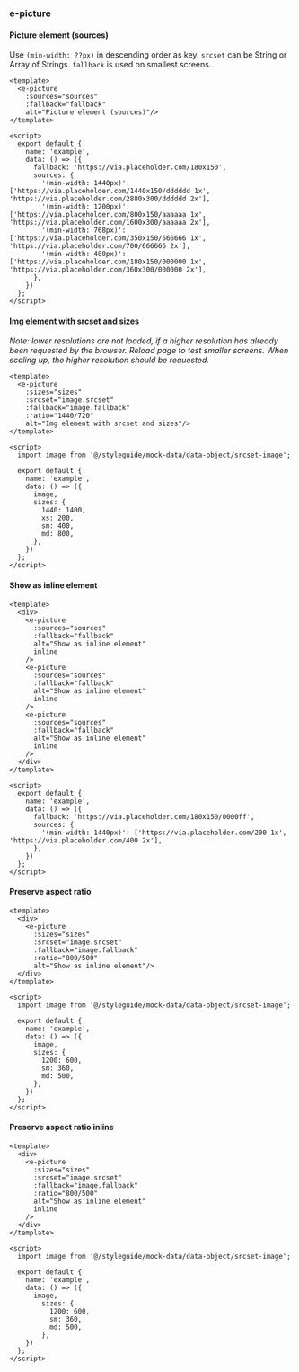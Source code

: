 ### e-picture

#### Picture element (sources)

Use `(min-width: ??px)` in descending order as key. `srcset` can be String or Array of Strings. `fallback` is used on smallest screens.

```vue
<template>
  <e-picture
    :sources="sources"
    :fallback="fallback"
    alt="Picture element (sources)"/>
</template>

<script>
  export default {
    name: 'example',
    data: () => ({
      fallback: 'https://via.placeholder.com/180x150',
      sources: {
        '(min-width: 1440px)': ['https://via.placeholder.com/1440x150/dddddd 1x', 'https://via.placeholder.com/2880x300/dddddd 2x'],
        '(min-width: 1200px)': ['https://via.placeholder.com/800x150/aaaaaa 1x', 'https://via.placeholder.com/1600x300/aaaaaa 2x'],
        '(min-width: 768px)': ['https://via.placeholder.com/350x150/666666 1x', 'https://via.placeholder.com/700/666666 2x'],
        '(min-width: 480px)': ['https://via.placeholder.com/180x150/000000 1x', 'https://via.placeholder.com/360x300/000000 2x'],
      },
    })
  };
</script>
```

#### Img element with srcset and sizes

*Note: lower resolutions are not loaded, if a higher resolution has already been requested by the browser. Reload page to test smaller screens. When scaling up, the higher resolution should be requested.*

```vue
<template>
  <e-picture
    :sizes="sizes"
    :srcset="image.srcset"
    :fallback="image.fallback"
    :ratio="1440/720"
    alt="Img element with srcset and sizes"/>
</template>

<script>
  import image from '@/styleguide/mock-data/data-object/srcset-image';
  
  export default {
    name: 'example',
    data: () => ({
      image,
      sizes: {
        1440: 1400,
        xs: 200,
        sm: 400,
        md: 800,
      },
    })
  };
</script>
```

#### Show as inline element
```vue
<template>
  <div>
    <e-picture
      :sources="sources"
      :fallback="fallback"
      alt="Show as inline element"
      inline
    />
    <e-picture
      :sources="sources"
      :fallback="fallback"
      alt="Show as inline element"
      inline
    />
    <e-picture
      :sources="sources"
      :fallback="fallback"
      alt="Show as inline element"
      inline
    />
  </div>
</template>

<script>
  export default {
    name: 'example',
    data: () => ({
      fallback: 'https://via.placeholder.com/180x150/0000ff',
      sources: {
        '(min-width: 1440px)': ['https://via.placeholder.com/200 1x', 'https://via.placeholder.com/400 2x'],
      },
    })
  };
</script>
```

#### Preserve aspect ratio
```vue
<template>
  <div>
    <e-picture
      :sizes="sizes"
      :srcset="image.srcset"
      :fallback="image.fallback"
      :ratio="800/500"
      alt="Show as inline element"/>
  </div>
</template>

<script>
  import image from '@/styleguide/mock-data/data-object/srcset-image';

  export default {
    name: 'example',
    data: () => ({
      image,
      sizes: {
        1200: 600,
        sm: 360,
        md: 500,
      },
    })
  };
</script>
```

#### Preserve aspect ratio inline
```vue
<template>
  <div>
    <e-picture
      :sizes="sizes"
      :srcset="image.srcset"
      :fallback="image.fallback"
      :ratio="800/500"
      alt="Show as inline element"
      inline
    />
  </div>
</template>

<script>
  import image from '@/styleguide/mock-data/data-object/srcset-image';

  export default {
    name: 'example',
    data: () => ({
      image,
        sizes: {
          1200: 600,
          sm: 360,
          md: 500,
        },
    })
  };
</script>
```
